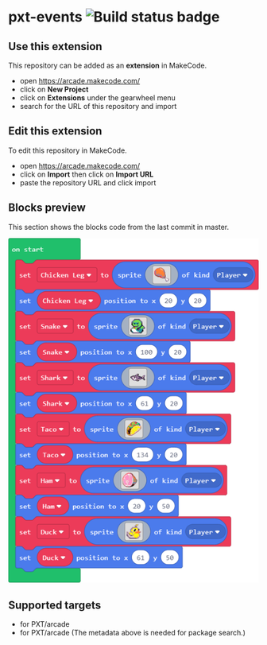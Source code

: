 # pxt-events ![Build status badge](https://github.com/ethandang1/pxt-events/workflows/MakeCode/badge.svg)



## Use this extension

This repository can be added as an **extension** in MakeCode.

* open https://arcade.makecode.com/
* click on **New Project**
* click on **Extensions** under the gearwheel menu
* search for the URL of this repository and import

## Edit this extension

To edit this repository in MakeCode.

* open https://arcade.makecode.com/
* click on **Import** then click on **Import URL**
* paste the repository URL and click import

## Blocks preview

This section shows the blocks code from the last commit in master.

![A rendered view of the blocks](https://github.com/ethandang1/pxt-events/raw/master/.makecode/blocks.png)

## Supported targets

* for PXT/arcade
* for PXT/arcade
(The metadata above is needed for package search.)

